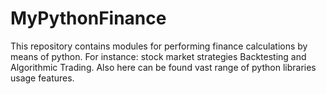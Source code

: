 # MyPythonFinance
This repository contains modules for performing finance calculations by means of python. For instance: stock market strategies Backtesting and Algorithmic Trading.
Also here can be found vast range of python libraries usage features. 
